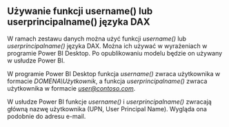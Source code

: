 ## <a name="using-the-username-or-userprincipalname-dax-function"></a>Używanie funkcji username() lub userprincipalname() języka DAX
W ramach zestawu danych można użyć funkcji *username()* lub *userprincipalname()* języka DAX. Można ich używać w wyrażeniach w programie Power BI Desktop. Po opublikowaniu modelu będzie on używany w usłudze Power BI.

W programie Power BI Desktop funkcja *username()* zwraca użytkownika w formacie *DOMENA\Użytkownik*, a funkcja *userprincipalname()* zwraca użytkownika w formacie *user@contoso.com*.

W usłudze Power BI funkcje *username()* i *userprincipalname()* zwracają główną nazwę użytkownika (UPN, User Principal Name). Wygląda ona podobnie do adresu e-mail.

